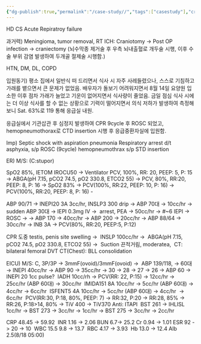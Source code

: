 ```yaml
---
{"dg-publish":true,"permalink":"/case-study//","tags":["casestudy"],"created":"2025-08-18T10:24:52.614+09:00","updated":"2025-08-19T10:22:37.588+09:00"}
---
```


HD CS Acute Repiratroy failure 

과거력) Meningioma, tumor removal, RT ICH: Craniotomy → Post OP infection → craniectomy (뇌수막종 제거술 후 우측 뇌내출혈로 개두술 시행, 이후 수술 부위 감염 발생하여 두개골 절제술 시행함.)

HTN, DM, DL, COPD

입원동기) 평소 집에서 일반식 떠 드리면서 식사 시 자주 사레들렸으나, 스스로 기침하고 가래를 뱉으면서 큰 문제가 없었음. 배우자가 돌보기 어려워지면서 8월 14일 요양원 입소한 이후 점차 가래가 늘었고 기운이 없어지면서 식사량이 줄었음. 금일 점심 식사 시에는 더 이상 식사를 할 수 없는 상황으로 기력이 떨어지면서 의식 저하가 발생하여 측정해보니 Sat. 63%로 119 통해 응급실 내원.

응급실에서 기관삽관 후 심정지 발생하여 CPR 9cycle 후 ROSC 되었고, hemopneumothorax로 CTD insertion 시행 후 응급중환자실에 입원함. 

Imp) Septic shock with aspiration pneumonia
Respiratory arrest d/t asphyxia, s/p ROSC (9cycle)
hemopneumothrax s/p STD insertion 

ER) M/S: (C:stupor)

SpO2 85%, IETOM IROCU50 → Ventilator PCV, 100%, RR: 20, PEEP: 5, P: 15 → ABGA(pH 7.15, pCO2 74.5, pO2 330.8, ETCO2 55) → PCV, 80%, RR:20, PEEP: 8, P: 16 → SpO2 83% → PCV(100%, RR:22, PEEP: 10, P: 16) → PCV(100%, RR:20, PEEP: 8, P: 16) -

ABP 90/71 → INEPI20 3A 3cc/hr, INSLP3 300 drip → ABP 70대 → 10cc/hr → sudden ABP 30대 → IEPI 0.3mg IV →  arrest, PEA → 50cc/hr → #~6 IEPI → ROSC → → ABP 170 → 40cc/hr → ABP 200 → 20cc/hr → ABP 88/64 → 30cc/hr → INB 3A → PCV(80%, RR:20, PEEP:5, P:12)

CPR 도중 testis, penis site swelling → 
INSLP 100cc/hr → 
ABGA(pH 7.15, pCO2 74.5, pO2 330.8, ETCO2 55) → 
Suction 끈적거림, moderatea, 
CT: bilateral femoral DVT
CT(Chest): BLL consolidation 

EICU) M/S: C, 3P/3P → 3mmF(ovoid)/3mmF(ovoid) → 
ABP 139/118, → 60대 → INEPI 40cc/hr → ABP 90 → 35cc/hr → 30 → 28 → 27 → 26 → ABP 60 → INEPI 20 1cc pulse? 
IADH 10cc/rh → PCV(RR: 22, P:15) → 12cc/hr → 25cc/hr (ABP 60대) → 30cc/hr 
IMIDA151 8A 10cc/hr → 5cc/hr (ABP 60대) → 4cc/hr → 6cc/hr 
ISFENT5 4A 10cc/hr → 5cc/hr (ABP 60대) → 4cc/hr  → 6cc/hr 
PCV(RR:30, P:18, 80%, PEEP: 7) → RR:32, P:20 → RR:28, 85% → RR:26, P:18>14, 80% → TiV 400 → TiV370
Anti: ITAPI 
BST 261 → IHLISL 1cc/hr → BST 273 → 3cc/hr → 1cc/hr → BST 275 → 3cc/hr → 2cc/hr 

  
CRP 48.45 -> 59.92 
INR 1.16 -> 2.06
BUN 6.7-> 25.2
Cr 0.94 -> 1.01
ESR 92 -> 20 -> 10 
WBC 15.5 9.8 -> 13.7 
RBC 4.17 → 3.93 
Hb 13.0 -> 12.4
Alb 2.5(8/18 05:00)
